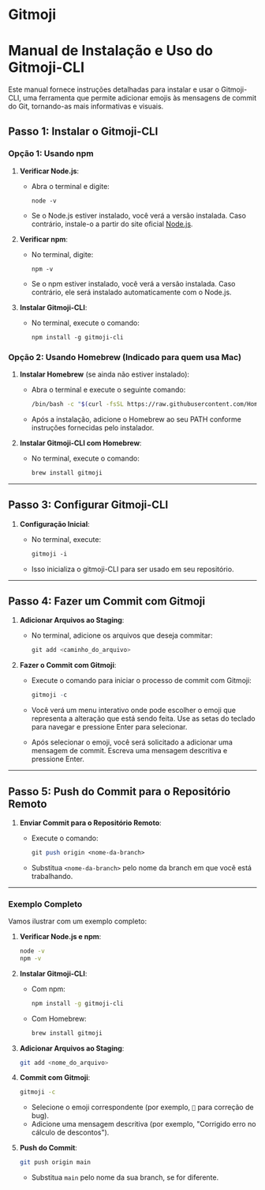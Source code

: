 # Gitmoji

# **Manual de Instalação e Uso do Gitmoji-CLI**

Este manual fornece instruções detalhadas para instalar e usar o Gitmoji-CLI, uma ferramenta que permite adicionar emojis às mensagens de commit do Git, tornando-as mais informativas e visuais.

## **Passo 1: Instalar o Gitmoji-CLI**

### **Opção 1: Usando npm**

1. **Verificar Node.js**:
    - Abra o terminal e digite:
        
        ```
        node -v
        ```
        
    - Se o Node.js estiver instalado, você verá a versão instalada. Caso contrário, instale-o a partir do site oficial [Node.js](https://nodejs.org/).
2. **Verificar npm**:
    - No terminal, digite:
        
        ```
        npm -v
        ```
        
    - Se o npm estiver instalado, você verá a versão instalada. Caso contrário, ele será instalado automaticamente com o Node.js.
3. **Instalar Gitmoji-CLI**:
    - No terminal, execute o comando:
        
        ```
        npm install -g gitmoji-cli
        ```
        

### **Opção 2: Usando Homebrew (Indicado para quem usa Mac)**

1. **Instalar Homebrew** (se ainda não estiver instalado):
    - Abra o terminal e execute o seguinte comando:
        
        ```bash
        /bin/bash -c "$(curl -fsSL https://raw.githubusercontent.com/Homebrew/install/HEAD/install.sh)"
        ```
        
    - Após a instalação, adicione o Homebrew ao seu PATH conforme instruções fornecidas pelo instalador.
2. **Instalar Gitmoji-CLI com Homebrew**:
    - No terminal, execute o comando:
        
        ```bash
        brew install gitmoji
        ```
        

---

## **Passo 3: Configurar Gitmoji-CLI**

1. **Configuração Inicial**:
    - No terminal, execute:
        
        ```css
        gitmoji -i
        ```
        
    - Isso inicializa o gitmoji-CLI para ser usado em seu repositório.

---

## **Passo 4: Fazer um Commit com Gitmoji**

1. **Adicionar Arquivos ao Staging**:
    - No terminal, adicione os arquivos que deseja commitar:
        
        ```csharp
        git add <caminho_do_arquivo>
        ```
        
2. **Fazer o Commit com Gitmoji**:
    - Execute o comando para iniciar o processo de commit com Gitmoji:
        
        ```r
        gitmoji -c
        ```
        
    - Você verá um menu interativo onde pode escolher o emoji que representa a alteração que está sendo feita. Use as setas do teclado para navegar e pressione Enter para selecionar.
    - Após selecionar o emoji, você será solicitado a adicionar uma mensagem de commit. Escreva uma mensagem descritiva e pressione Enter.

---

## **Passo 5: Push do Commit para o Repositório Remoto**

1. **Enviar Commit para o Repositório Remoto**:
    - Execute o comando:
        
        ```perl
        git push origin <nome-da-branch>
        ```
        
    - Substitua `<nome-da-branch>` pelo nome da branch em que você está trabalhando.

---

### **Exemplo Completo**

Vamos ilustrar com um exemplo completo:

1. **Verificar Node.js e npm**:
    
    ```bash
    node -v
    npm -v
    ```
    
2. **Instalar Gitmoji-CLI**:
    - Com npm:
        
        ```bash
        npm install -g gitmoji-cli
        ```
        
    - Com Homebrew:
        
        ```bash
        brew install gitmoji
        ```
        
3. **Adicionar Arquivos ao Staging**:
    
    ```bash
    git add <nome_do_arquivo>
    ```
    
4. **Commit com Gitmoji**:
    
    ```bash
    gitmoji -c
    ```
    
    - Selecione o emoji correspondente (por exemplo, `🐛` para correção de bug).
    - Adicione uma mensagem descritiva (por exemplo, "Corrigido erro no cálculo de descontos").
5. **Push do Commit**:
    
    ```bash
    git push origin main
    ```
    
    - Substitua `main` pelo nome da sua branch, se for diferente.